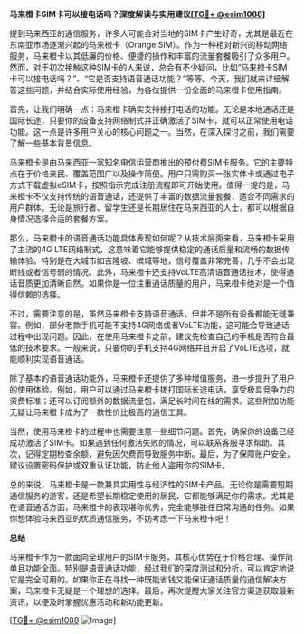 **马来橙卡SIM卡可以接电话吗？深度解读与实用建议[[TG💪+ @esim1088](https://t.me/s/esim1088)]**

提到马来西亚的通信服务，许多人可能会对当地的SIM卡产生好奇，尤其是最近在东南亚市场逐渐兴起的马来橙卡（Orange SIM）。作为一种相对新兴的移动网络服务，马来橙卡以其低廉的价格、便捷的操作和丰富的流量套餐吸引了众多用户。然而，对于初次接触这种SIM卡的人来说，总会有不少疑问，比如“马来橙卡SIM卡可以接电话吗？”、“它是否支持语音通话功能？”等等。今天，我们就来详细解答这些问题，并结合实际使用经验，为各位提供一份全面的马来橙卡使用指南。

首先，让我们明确一点：马来橙卡确实支持接打电话的功能。无论是本地通话还是国际长途，只要你的设备支持网络制式并正确激活了SIM卡，就可以正常使用电话功能。这一点是许多用户关心的核心问题之一。当然，在深入探讨之前，我们需要了解一些基本背景信息。

马来橙卡是由马来西亚一家知名电信运营商推出的预付费SIM卡服务。它的主要特点在于价格亲民、覆盖范围广以及操作简便。用户只需购买一张实体卡或通过电子方式下载虚拟eSIM卡，按照指示完成注册流程即可开始使用。值得一提的是，马来橙卡不仅支持传统的语音通话，还提供了丰富的数据流量套餐，适合不同需求的用户群体。无论是旅行者、留学生还是长期居住在马来西亚的人士，都可以根据自身情况选择合适的套餐方案。

那么，马来橙卡的语音通话功能具体表现如何呢？从技术层面来看，马来橙卡采用了主流的4G LTE网络制式，这意味着它能够提供稳定的通话质量和流畅的数据传输体验。特别是在大城市如吉隆坡、槟城等地，信号覆盖非常完善，几乎不会出现断线或者信号弱的情况。此外，马来橙卡还支持VoLTE高清语音通话技术，使得通话音质更加清晰自然。如果你是一位注重通话质量的用户，马来橙卡绝对是一个值得信赖的选择。

不过，需要注意的是，虽然马来橙卡支持语音通话，但并不是所有设备都能无缝兼容。例如，部分老款手机可能不支持4G网络或者VoLTE功能，这可能会导致通话过程中出现问题。因此，在使用马来橙卡之前，建议先检查自己的手机是否符合最低的技术要求。一般来说，只要你的手机支持4G网络并且开启了VoLTE选项，就能顺利实现语音通话。

除了基本的语音通话功能外，马来橙卡还提供了多种增值服务，进一步提升了用户的使用体验。例如，用户可以通过马来橙卡拨打国际长途电话，享受极具竞争力的资费标准；还可以订阅额外的数据流量包，满足长时间在线的需求。这些附加功能无疑让马来橙卡成为了一款性价比极高的通信工具。

当然，使用马来橙卡的过程中也需要注意一些细节问题。首先，确保你的设备已经成功激活了SIM卡。如果遇到任何激活失败的情况，可以联系客服寻求帮助。其次，记得定期检查余额，避免因欠费而导致服务中断。最后，为了保障账户安全，建议设置密码保护或双重认证功能，防止他人盗用你的SIM卡。

总的来说，马来橙卡是一款兼具实用性与经济性的SIM卡产品。无论你是需要短期通信服务的游客，还是希望长期稳定使用的居民，它都能够满足你的需求。尤其是在语音通话方面，马来橙卡的表现堪称优秀，完全能够胜任日常沟通的任务。如果你想体验马来西亚的优质通信服务，不妨考虑一下马来橙卡吧！

**总结**

马来橙卡作为一款面向全球用户的SIM卡服务，其核心优势在于价格合理、操作简单且功能全面。特别是语音通话功能，经过我们的深度测试和分析，可以肯定地说它是完全可用的。如果你正在寻找一种既能省钱又能保证通话质量的通信解决方案，马来橙卡无疑是一个理想的选择。最后，再次提醒大家关注官方渠道获取最新资讯，以便及时掌握优惠活动和新功能更新。

[[TG💪+ @esim1088](https://t.me/s/esim1088) ![Image](https://i.postimg.cc/4NQfJmqS/Snipaste-2025-05-13-00-14-12.png)]